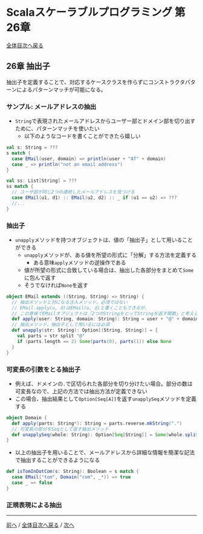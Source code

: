 # Scalaスケーラブルプログラミング 第26章
[全体目次へ戻る](index.md)

## 26章 抽出子
抽出子を定義することで、対応するケースクラスを作らずにコンストラクタパターンによるパターンマッチが可能になる。

### サンプル: メールアドレスの抽出
- `String`で表現されたメールアドレスからユーザー部とドメイン部を切り出すために、パターンマッチを使いたい
  + 以下のようなコードを書くことができたら嬉しい

```scala
val s: String = ???
s match {
  case EMail(user, domain) => println(user + "AT" + domain)
  case _ => println("not an email address")
}

val ss: List[String] = ???
ss match {
  // ユーザ部が同じ2つの連続したメールアドレスを見つける
  case EMail(u1, d1) :: EMail(u2, d2) :: _ if (u1 == u2) => ???
  //...
}
```

### 抽出子
- `unapply`メソッドを持つオブジェクトは、値の「抽出子」として用いることができる
  + `unapply`メソッドが、ある値を所望の形式に「分解」する方法を定義する
    * ある意味`apply`メソッドの逆操作である
  + 値が所望の形式に合致している場合は、抽出した各部分をまとめて`Some`に包んで返す
  + そうでなければ`None`を返す

```scala
object EMail extends ((String, String) => String) {
  // 抽出メソッドと対になる注入メソッド。必須ではない
  // EMail.apply(u, d)はEMail(u, d)と書くこともできるが、
  // この意味でEMailオブジェクトは「2つのStringをとってStringを返す関数」と考えるできる  
  def apply(user: String, domain: String): String = user + "@" + domain
  // 抽出メソッド。抽出子として用いるには必須
  def unapply(str: String): Option[(String, String)] = {
    val parts = str split "@"
    if (parts.length == 2) Some(parts(0), parts(1)) else None
  }
}
```

### 可変長の引数をとる抽出子
- 例えば、ドメインの`.`で区切られた各部分を切り分けたい場合。部分の数は可変長なので、上記の方法では抽出方法が定義できない
- この場合、抽出結果として`Option[Seq[A]]`を返す`unapplySeq`メソッドを定義する

```scala
object Domain {
  def apply(parts: String*): String = parts.reverse.mkString(".")
  // 可変長の部分をSeqとして返す抽出メソッド
  def unapplySeq(whole: String): Option[Seq[String]] = Some(whole.split("\\.")).reverse
}
```

- 以上の抽出子を用いることで、メールアドレスから詳細な情報を簡潔な記法で抽出することができるようになる

```scala
def isTomInDotCom(s: String): Boolean = s match {
  case EMail("tom", Domain("com", _*)) => true
  case _ => false
}
```

### 正規表現による抽出
***

[前へ](c25.md) /
[全体目次へ戻る](index.md) /
[次へ](c27.md)
